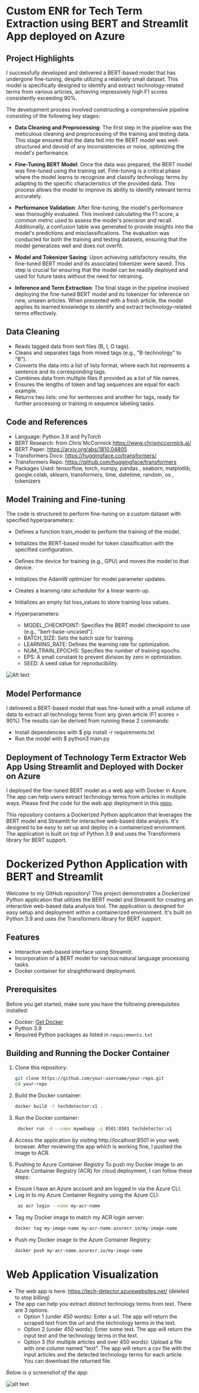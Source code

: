 # Custom ENR for Tech Term Extraction using BERT and Streamlit App deployed on Azure  


## Project Highlights

I successfully developed and delivered a BERT-based model that has undergone fine-tuning, despite utilizing a relatively small dataset. This model is specifically designed to identify and extract technology-related terms from various articles, achieving impressively high F1 scores consistently exceeding 90%.

The development process involved constructing a comprehensive pipeline consisting of the following key stages:

* **Data Cleaning and Preprocessing**: The first step in the pipeline was the meticulous cleaning and preprocessing of the training and testing data. This stage ensured that the data fed into the BERT model was well-structured and devoid of any inconsistencies or noise, optimizing the model's performance.

* **Fine-Tuning BERT Model**: Once the data was prepared, the BERT model was fine-tuned using the training set. Fine-tuning is a critical phase where the model learns to recognize and classify technology terms by adapting to the specific characteristics of the provided data. This process allows the model to improve its ability to identify relevant terms accurately.

* **Performance Validation**: After fine-tuning, the model's performance was thoroughly evaluated. This involved calculating the F1 score, a common metric used to assess the model's precision and recall. Additionally, a confusion table was generated to provide insights into the model's predictions and misclassifications. The evaluation was conducted for both the training and testing datasets, ensuring that the model generalizes well and does not overfit.

* **Model and Tokenizer Saving**: Upon achieving satisfactory results, the fine-tuned BERT model and its associated tokenizer were saved. This step is crucial for ensuring that the model can be readily deployed and used for future tasks without the need for retraining.

* **Inference and Term Extraction**: The final stage in the pipeline involved deploying the fine-tuned BERT model and its tokenizer for inference on new, unseen articles. When presented with a fresh article, the model applies its learned knowledge to identify and extract technology-related terms effectively. 

## Data Cleaning

* Reads tagged data from text files (B, I, O tags).
* Cleans and separates tags from mixed tags (e.g., "B-technology" to "B").
* Converts the data into a list of lists format, where each list represents a sentence and its corresponding tags.
* Combines data from multiple files if provided as a list of file names.
* Ensures the lengths of token and tag sequences are equal for each example.
* Returns two lists: one for sentences and another for tags, ready for further processing or training in sequence labeling tasks.

## Code and References

* Language: Python 3.9 and PyTorch
* BERT Research: from Chris McCormick https://www.chrismccormick.ai/
* BERT Paper: https://arxiv.org/abs/1810.04805
* Transformers Docs: https://huggingface.co/transformers/
* Transformers Repo: https://github.com/huggingface/transformers
* Packages Used: tensorflow, torch, numpy, pandas , seaborn, matplotlib, google.colab, sklearn, transformers, time, datetime, random, os , tokenizers

## Model Training and Fine-tuning
The code is structured to perform fine-tuning on a custom dataset with specified hyperparameters:

* Defines a function train_model to perform the training of the model.
* Initializes the BERT-based model for token classification with the specified configuration.
* Defines the device for training (e.g., GPU) and moves the model to that device.
* Initializes the AdamW optimizer for model parameter updates.
* Creates a learning rate scheduler for a linear warm-up.
* Initializes an empty list loss_values to store training loss values.

* Hyperparameters:
  * MODEL_CHECKPOINT: Specifies the BERT model checkpoint to use (e.g., "bert-base-uncased").
  * BATCH_SIZE: Sets the batch size for training.
  * LEARNING_RATE: Defines the learning rate for optimization.
  * NUM_TRAIN_EPOCHS: Specifies the number of training epochs.
  * EPS: A small constant to prevent division by zero in optimization.
  * SEED: A seed value for reproducibility.

![Alt text](https://github.com/mahsaabeedi/Custom-ENR-for-Tech-Term-Extraction-using-BERT-and-Streamlit-App-deployed-on-Azure/blob/main/NLP-custom-named-entity-recognition-using-BERT-to-extract-tech-terms-main/Figure_1.png)

## Model Performance

I delivered a BERT-based model that was fine-tuned with a small volume of data to extract all technology terms from any given article (F1 scores > 90%)
The results can be derived from running these 2 commands:
* Install dependencies with $ pip install -r requirements.txt
* Run the model with $ python3 main.py

## Deployment of Technology Term Extractor Web App Using Streamlit and Deployed with Docker on Azure

I deployed the fine-tuned BERT model as a web app with Docker in Azure. The app can help users extract technology terms from articles in multiple ways. Please find the code for the web app deployment in this [repo](https://github.com/mahsaabeedi/Custom-ENR-for-Tech-Term-Extraction-using-BERT-and-Streamlit-App-deployed-on-Azure/tree/main/techterm_extractor_using_app_streamlit_deployed_on_azure).

This repository contains a Dockerized Python application that leverages the BERT model and Streamlit for interactive web-based data analysis. It's designed to be easy to set up and deploy in a containerized environment. The application is built on top of Python 3.9 and uses the Transformers library for BERT support.

# Dockerized Python Application with BERT and Streamlit

Welcome to my GitHub repository! This project demonstrates a Dockerized Python application that utilizes the BERT model and Streamlit for creating an interactive web-based data analysis tool. The application is designed for easy setup and deployment within a containerized environment. It's built on Python 3.9 and uses the Transformers library for BERT support.

## Features

- Interactive web-based interface using Streamlit.
- Incorporation of a BERT model for various natural language processing tasks.
- Docker container for straightforward deployment.

## Prerequisites

Before you get started, make sure you have the following prerequisites installed:

- Docker: [Get Docker](https://docs.docker.com/get-docker/)
- Python 3.9
- Required Python packages as listed in `requirements.txt`

## Building and Running the Docker Container

1. Clone this repository:

   ```bash
   git clone https://github.com/your-username/your-repo.git
   cd your-repo
2. Build the Docker container:
   
   ```bash
   docker build -t techdetector:v1 .
3. Run the Docker container:

   ```bash
    docker run -d --name mywebapp -p 8501:8501 techdetector:v1
5. Access the application by visiting http://localhost:8501 in your web browser. After reviewing the app which is working fine, I pushed the image to ACR.
6. Pushing to Azure Container Registry
To push my Docker image to an Azure Container Registry (ACR) for cloud deployment, I can follow these steps:
* Ensure I have an Azure account and am logged in via the Azure CLI.
* Log in to my Azure Container Registry using the Azure CLI:
    ```bash
     az acr login --name my-acr-name
* Tag my Docker image to match my ACR login server:
    ```bash
    docker tag my-image-name my-acr-name.azurecr.io/my-image-name
* Push my Docker image to the Azure Container Registry:
    ```bash
    docker push my-acr-name.azurecr.io/my-image-name

# Web Application Visualization
* The web app is here: https://tech-detector.azurewebsites.net/ (deleted to stop billing)
* The app can help you extract distinct technology terms from text. There are 3 options.
  * Option 1 (under 450 words): Enter a url. The app will return the scraped text from the url and the technology terms in the text.
  * Option 2 (under 450 words): Enter some text. The app will return the input text and the technology terms in the text.
  * Option 3 (for multiple articles and over 450 words): Upload a file with one column named "text". The app will return a csv file with the input articles and the detected technology terms for each article. You can download the returned file.


_Below is a screenshot of the app:_

![alt text](https://github.com/mahsaabeedi/Custom-ENR-for-Tech-Term-Extraction-using-BERT-and-Streamlit-App-deployed-on-Azure/blob/main/techterm_extractor_using_app_streamlit_deployed_on_azure/web%20app%20screenshot.png)

